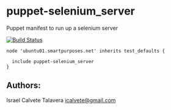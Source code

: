# puppet-selenium_server

Puppet manifest to run up a selenium server

 [![Build Status](https://secure.travis-ci.org/icalvete/puppet-selenium_server.png)](http://travis-ci.org/icalvete/puppet-selenium_server)

```puppet
node 'ubuntu01.smartpurposes.net' inherits test_defaults {

  include puppet-selenium_server
}
```

## Authors:
		 
Israel Calvete Talavera <icalvete@gmail.com>
